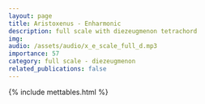 ```yaml
---
layout: page
title: Aristoxenus - Enharmonic
description: full scale with diezeugmenon tetrachord
img: 
audio: /assets/audio/x_e_scale_full_d.mp3
importance: 57
category: full scale - diezeugmenon
related_publications: false
--- 
```

{% include mettables.html %}